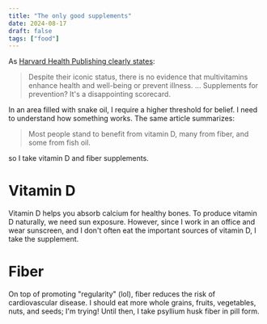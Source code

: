 ```yaml
---
title: "The only good supplements"
date: 2024-08-17
draft: false
tags: ["food"]
---
```

As [Harvard Health Publishing clearly states](https://www.health.harvard.edu/newsletter_article/supplements-a-scorecard):
> Despite their iconic status, there is no evidence that multivitamins enhance health and well-being or prevent illness. ... Supplements for prevention? It's a disappointing scorecard.

In an area filled with snake oil, I require a higher threshold for belief. I need to understand how something works. The same article summarizes:
> Most people stand to benefit from vitamin D, many from fiber, and some from fish oil.

so I take vitamin D and fiber supplements.

# Vitamin D
Vitamin D helps you absorb calcium for healthy bones. To produce vitamin D naturally, we need sun exposure. However, since I work in an office and wear sunscreen, and I don't often eat the important sources of vitamin D, I take the supplement.
# Fiber
On top of promoting "regularity" (lol), fiber reduces the risk of cardiovascular disease. I should eat more whole grains, fruits, vegetables, nuts, and seeds; I'm trying! Until then, I take psyllium husk fiber in pill form. 